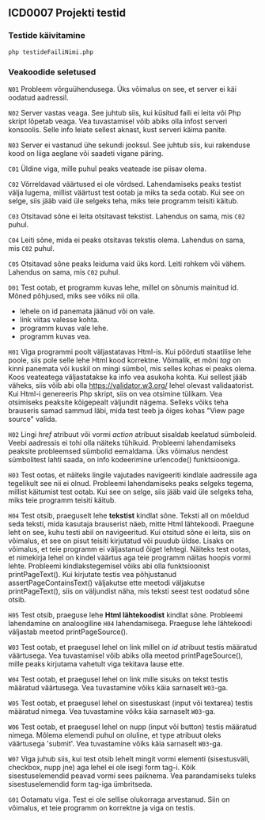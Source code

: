 ## ICD0007 Projekti testid

### Testide käivitamine
`php testideFailiNimi.php`

### Veakoodide seletused

`N01` Probleem võrguühendusega. Üks võimalus on see, et server ei käi oodatud aadressil.

`N02` Server vastas veaga. See juhtub siis, kui küsitud faili ei leita või Php skript lõpetab veaga.
Vea tuvastamisel võib abiks olla infost serveri konsoolis. Selle info leiate sellest aknast, kust serveri käima panite.

`N03` Server ei vastanud ühe sekundi jooksul. See juhtub siis, kui rakenduse kood on liiga aeglane või saadeti vigane päring.

`C01` Üldine viga, mille puhul peaks veateade ise piisav olema.

`C02` Võrreldavad väärtused ei ole võrdsed. Lahendamiseks peaks testist välja lugema, millist väärtust test ootab ja miks ta seda ootab. Kui see on selge, siis jääb vaid üle selgeks teha, miks teie programm teisiti käitub.

`C03` Otsitavad sõne ei leita otsitavast tekstist. Lahendus on sama, mis `C02` puhul.

`C04` Leiti sõne, mida ei peaks otsitavas tekstis olema. Lahendus on sama, mis `C02` puhul.

`C05` Otsitavad sõne peaks leiduma vaid üks kord. Leiti rohkem või vähem. Lahendus on sama, mis `C02` puhul.

`D01` Test ootab, et programm kuvas lehe, millel on sõnumis mainitud id. Mõned põhjused, miks see võiks nii olla.
- lehele on id panemata jäänud või on vale.
- link viitas valesse kohta.
- programm kuvas vale lehe.
- programm kuvas vea.

`H01` Viga programmi poolt väljastatavas Html-is. Kui pöörduti staatilise lehe poole, siis pole selle lehe Html kood korrektne. Võimalik, et mõni _tag_ on kinni panemata või kuskil on mingi sümbol, mis selles kohas ei peaks olema. Koos veateatega väljastatakse ka info vea asukoha kohta. Kui sellest jääb väheks, siis võib abi olla https://validator.w3.org/ lehel olevast validaatorist. Kui Html-i genereeris Php skript, siis on vea otsimine tülikam. Vea otsimiseks peaksite kõigepealt väljundit nägema. Selleks võiks teha brauseris samad sammud läbi, mida test teeb ja õiges kohas "View page source" valida.

`H02` Lingi _href_ atribuut või vormi _action_ atribuut sisaldab keelatud sümboleid. Veebi aadressis ei tohi olla näiteks tühikuid. Probleemi lahendamiseks peaksite probleemsed sümbolid eemaldama. Üks võimalus nendest sümbolitest lahti saada, on info kodeerimine urlencode() funktsiooniga.

`H03` Test ootas, et näiteks lingile vajutades navigeeriti kindlale aadressile aga tegelikult see nii ei olnud. Probleemi lahendamiseks peaks selgeks tegema, millist käitumist test ootab. Kui see on selge, siis jääb vaid üle selgeks teha, miks teie programm teisiti käitub.

`H04` Test otsib, praeguselt lehe __tekstist__ kindlat sõne. Teksti all on mõeldud seda teksti, mida kasutaja brauserist näeb, mitte Html lähtekoodi. Praegune leht on see, kuhu testi abil on navigeeritud. Kui otsitud sõne ei leita, siis on võimalus, et see on pisut teisiti kirjutatud või puudub üldse. Lisaks on võimalus, et teie programm ei väljastanud õiget lehtegi. Näiteks test ootas, et nimekirja lehel on kindel väärtus aga teie programm näitas hoopis vormi lehte. Probleemi kindlakstegemisel võiks abi olla funktsioonist printPageText(). Kui kirjutate testis vea põhjustanud assertPageContainsText() väljakutse ette meetodi väljakutse printPageText(), siis on väljundist näha, mis teksti seest test oodatud sõne otsib.

`H05` Test otsib, praeguse lehe __Html lähtekoodist__ kindlat sõne. Probleemi lahendamine on analoogiline `H04` lahendamisega. Praeguse lehe lähtekoodi väljastab meetod printPageSource().

`W03` Test ootab, et praegusel lehel on link millel on _id_ atribuut testis määratud väärtusega.
Vea tuvastamisel võib abiks olla meetod printPageSource(), mille peaks kirjutama vahetult viga tekitava lause ette.

`W04` Test ootab, et praegusel lehel on link mille sisuks on tekst testis määratud väärtusega.
Vea tuvastamine võiks käia sarnaselt `W03`-ga.

`W05` Test ootab, et praegusel lehel on sisestuskast (input või textarea) testis määratud nimega.
Vea tuvastamine võiks käia sarnaselt `W03`-ga.

`W06` Test ootab, et praegusel lehel on nupp (input või button) testis määratud nimega.
Mõlema elemendi puhul on oluline, et type atribuut oleks väärtusega 'submit'.
Vea tuvastamine võiks käia sarnaselt `W03`-ga.

`W07` Viga juhub siis, kui test otsib lehelt mingit vormi elementi (sisestusväli, checkbox, nupp jne) aga lehel ei ole isegi form tag-i. Kõik sisestuselemendid peavad vormi sees paiknema. Vea parandamiseks tuleks sisestuselemendid form tag-iga ümbritseda.

`G01` Ootamatu viga. Test ei ole sellise olukorraga arvestanud. Siin on võimalus, et teie programm on korrektne ja viga on testis.

